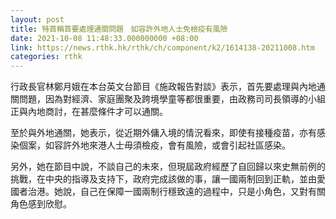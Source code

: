 ```yaml
---
layout: post
title: 特首稱首要處理通關問題　如容許外地人士免檢疫有風險
date: 2021-10-08 11:48:33.000000000 +08:00
link: https://news.rthk.hk/rthk/ch/component/k2/1614138-20211008.htm
categories: rthk
---
```


行政長官林鄭月娥在本台英文台節目《施政報告對談》表示，首先要處理與內地通關問題，因為對經濟、家庭團聚及跨境學童等都很重要，由政務司司長領導的小組正與內地商討，在甚麼條件才可以通關。

至於與外地通關，她表示，從近期外傭入境的情況看來，即使有接種疫苗，亦有感染個案，如容許外地來港人士毋須檢疫，會有風險，或會引起社區感染。

另外，她在節目中說，不談自己的未來，但現屆政府經歷了自回歸以來史無前例的挑戰，在中央的指導及支持下，政府完成該做的事，讓一國兩制回到正軌，並由愛國者治港。她說，自己在保障一國兩制行穩致遠的過程中，只是小角色，又對有關角色感到欣慰。
